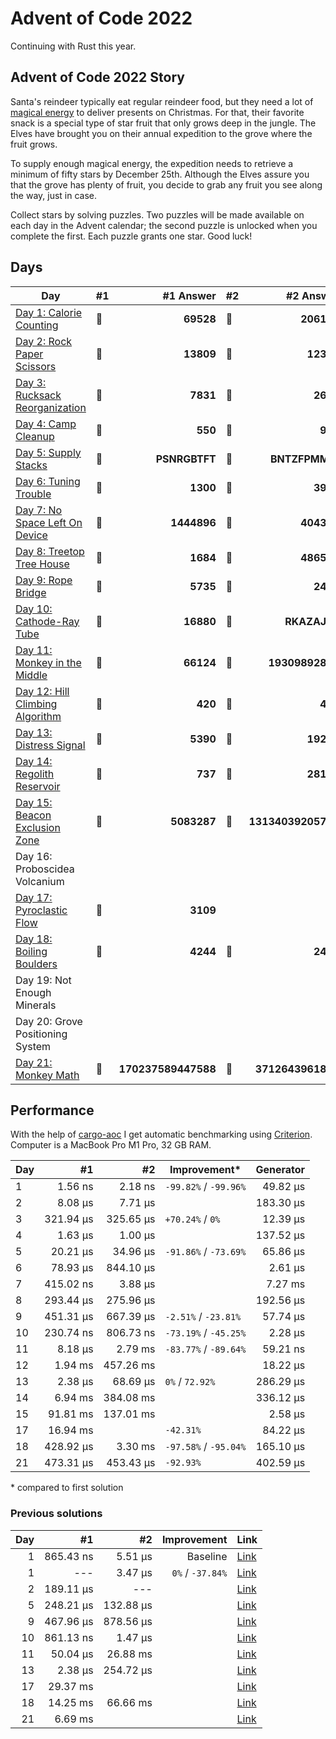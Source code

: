 # Advent of Code 2022

Continuing with Rust this year.

## Advent of Code 2022 Story

Santa's reindeer typically eat regular reindeer food, but they need a lot of [magical energy](https://adventofcode.com/2018/day/25) to deliver presents on Christmas. For that, their favorite snack is a special type of star fruit that only grows deep in the jungle. The Elves have brought you on their annual expedition to the grove where the fruit grows.

To supply enough magical energy, the expedition needs to retrieve a minimum of fifty stars by December 25th. Although the Elves assure you that the grove has plenty of fruit, you decide to grab any fruit you see along the way, just in case.

Collect stars by solving puzzles. Two puzzles will be made available on each day in the Advent calendar; the second puzzle is unlocked when you complete the first. Each puzzle grants one star. Good luck!

## Days

| Day                                                                                                               | #1  |           #1 Answer | #2  |          #2 Answer |
| ----------------------------------------------------------------------------------------------------------------- | --- | ------------------: | --- | -----------------: |
| [Day 1: Calorie Counting](https://github.com/believer/advent-of-code/blob/master/rust/2022/src/day_01.rs)         | 🌟  |           **69528** | 🌟  |         **206152** |
| [Day 2: Rock Paper Scissors](https://github.com/believer/advent-of-code/blob/master/rust/2022/src/day_02.rs)      | 🌟  |           **13809** | 🌟  |          **12316** |
| [Day 3: Rucksack Reorganization](https://github.com/believer/advent-of-code/blob/master/rust/2022/src/day_03.rs)  | 🌟  |            **7831** | 🌟  |           **2683** |
| [Day 4: Camp Cleanup](https://github.com/believer/advent-of-code/blob/master/rust/2022/src/day_04.rs)             | 🌟  |             **550** | 🌟  |            **931** |
| [Day 5: Supply Stacks](https://github.com/believer/advent-of-code/blob/master/rust/2022/src/day_05.rs)            | 🌟  |       **PSNRGBTFT** | 🌟  |      **BNTZFPMMW** |
| [Day 6: Tuning Trouble](https://github.com/believer/advent-of-code/blob/master/rust/2022/src/day_06.rs)           | 🌟  |            **1300** | 🌟  |           **3986** |
| [Day 7: No Space Left On Device](https://github.com/believer/advent-of-code/blob/master/rust/2022/src/day_07.rs)  | 🌟  |         **1444896** | 🌟  |         **404395** |
| [Day 8: Treetop Tree House](https://github.com/believer/advent-of-code/blob/master/rust/2022/src/day_08.rs)       | 🌟  |            **1684** | 🌟  |         **486540** |
| [Day 9: Rope Bridge](https://github.com/believer/advent-of-code/blob/master/rust/2022/src/day_09.rs)              | 🌟  |            **5735** | 🌟  |           **2478** |
| [Day 10: Cathode-Ray Tube](https://github.com/believer/advent-of-code/blob/master/rust/2022/src/day_10.rs)        | 🌟  |           **16880** | 🌟  |       **RKAZAJBR** |
| [Day 11: Monkey in the Middle](https://github.com/believer/advent-of-code/blob/master/rust/2022/src/day_11.rs)    | 🌟  |           **66124** | 🌟  |    **19309892877** |
| [Day 12: Hill Climbing Algorithm](https://github.com/believer/advent-of-code/blob/master/rust/2022/src/day_12.rs) | 🌟  |             **420** | 🌟  |            **414** |
| [Day 13: Distress Signal](https://github.com/believer/advent-of-code/blob/master/rust/2022/src/day_13.rs)         | 🌟  |            **5390** | 🌟  |          **19261** |
| [Day 14: Regolith Reservoir](https://github.com/believer/advent-of-code/blob/master/rust/2022/src/day_14.rs)      | 🌟  |             **737** | 🌟  |          **28145** |
| [Day 15: Beacon Exclusion Zone](https://github.com/believer/advent-of-code/blob/master/rust/2022/src/day_15.rs)   | 🌟  |         **5083287** | 🌟  | **13134039205729** |
| Day 16: Proboscidea Volcanium                                                                                     |     |                     |     |                    |
| [Day 17: Pyroclastic Flow](https://github.com/believer/advent-of-code/blob/master/rust/2022/src/day_17.rs)        | 🌟  |            **3109** |     |                    |
| [Day 18: Boiling Boulders](https://github.com/believer/advent-of-code/blob/master/rust/2022/src/day_18.rs)        | 🌟  |            **4244** | 🌟  |           **2460** |
| Day 19: Not Enough Minerals                                                                                       |     |                     |     |                    |
| Day 20: Grove Positioning System                                                                                  |     |                     |     |                    |
| [Day 21: Monkey Math](https://github.com/believer/advent-of-code/blob/master/rust/2022/src/day_18.rs)             | 🌟  | **170237589447588** | 🌟  |  **3712643961892** |

## Performance

With the help of [cargo-aoc](https://github.com/gobanos/cargo-aoc) I get automatic benchmarking using [Criterion](https://github.com/bheisler/criterion.rs). Computer is a MacBook Pro M1 Pro, 32 GB RAM.

| Day |        #1 |        #2 | Improvement\*         | Generator |
| --- | --------: | --------: | --------------------- | --------: |
| 1   |   1.56 ns |   2.18 ns | `-99.82%` / `-99.96%` |  49.82 µs |
| 2   |   8.08 µs |   7.71 µs |                       | 183.30 µs |
| 3   | 321.94 µs | 325.65 µs | `+70.24%` / `0%`      |  12.39 µs |
| 4   |   1.63 µs |   1.00 µs |                       | 137.52 µs |
| 5   |  20.21 µs |  34.96 µs | `-91.86%` / `-73.69%` |  65.86 µs |
| 6   |  78.93 µs | 844.10 µs |                       |   2.61 µs |
| 7   | 415.02 ns |   3.88 µs |                       |   7.27 ms |
| 8   | 293.44 µs | 275.96 µs |                       | 192.56 µs |
| 9   | 451.31 µs | 667.39 µs | `-2.51%` / `-23.81%`  |  57.74 µs |
| 10  | 230.74 ns | 806.73 ns | `-73.19%` / `-45.25%` |   2.28 µs |
| 11  |   8.18 µs |   2.79 ms | `-83.77%` / `-89.64%` |  59.21 ns |
| 12  |   1.94 ms | 457.26 ms |                       |  18.22 µs |
| 13  |   2.38 µs |  68.69 µs | `0%` / `72.92%`       | 286.29 µs |
| 14  |   6.94 ms | 384.08 ms |                       | 336.12 µs |
| 15  |  91.81 ms | 137.01 ms |                       |   2.58 µs |
| 17  |  16.94 ms |           | `-42.31%`             |  84.22 µs |
| 18  | 428.92 µs |   3.30 ms | `-97.58%` / `-95.04%` | 165.10 µs |
| 21  | 473.31 µs | 453.43 µs | `-92.93%`             | 402.59 µs |

\* compared to first solution

### Previous solutions

| Day |        #1 |        #2 |      Improvement | Link                                                                                                                     |
| --: | --------: | --------: | ---------------: | ------------------------------------------------------------------------------------------------------------------------ |
|   1 | 865.43 ns |   5.51 µs |         Baseline | [Link](https://github.com/believer/advent-of-code/blob/5e1dbfdf07be5916d8d323360cf1f86767009ca2/rust/2022/src/day_01.rs) |
|   1 |       --- |   3.47 µs | `0%` / `-37.84%` | [Link](https://github.com/believer/advent-of-code/blob/1cf6a750e0e899c25e9cffbc433cc46087d5a3e8/rust/2022/src/day_01.rs) |
|   2 | 189.11 µs |       --- |                  | [Link](https://github.com/believer/advent-of-code/blob/240d950499b11b8b3d077cc6b1c4b00b9c442235/rust/2022/src/day_03.rs) |
|   5 | 248.21 µs | 132.88 µs |                  | [Link](https://github.com/believer/advent-of-code/blob/3ad0e790e383a7f558acae64faa5cb5ef73eef0f/rust/2022/src/day_05.rs) |
|   9 | 467.96 µs | 878.56 µs |                  | [Link](https://github.com/believer/advent-of-code/blob/3c95b9b1bee426c330930a1860f56c29cfd42e52/rust/2022/src/day_09.rs) |
|  10 | 861.13 ns |   1.47 µs |                  | [Link](https://github.com/believer/advent-of-code/blob/3a3981c320e8695f1161265cba21e2fd49ccb758/rust/2022/src/day_10.rs) |
|  11 |  50.04 µs |  26.88 ms |                  | [Link](https://github.com/believer/advent-of-code/blob/01b00dd5e64cf5eca405743d87c4b28dbd756f63/rust/2022/src/day_11.rs) |
|  13 |   2.38 µs | 254.72 µs |                  | [Link](https://github.com/believer/advent-of-code/blob/69491b9867e79634843803c3b60fc45e836b59c2/rust/2022/src/day_13.rs) |
|  17 |  29.37 ms |           |                  | [Link](https://github.com/believer/advent-of-code/blob/fd3d8c628a8291b93835d728fff36ea0961d7fdc/rust/2022/src/day_17.rs) |
|  18 |  14.25 ms |  66.66 ms |                  | [Link](https://github.com/believer/advent-of-code/blob/a6c7954883364be341eb71c558883f185080ca63/rust/2022/src/day_18.rs) |
|  21 |   6.69 ms |           |                  | [Link](https://github.com/believer/advent-of-code/blob/b3684a97b3086a749493de90f1aa5ee74d2260d2/rust/2022/src/day_21.rs) |
